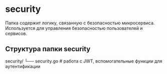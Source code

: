 # security

Папка содержит логику, связанную с безопасностью микросервиса.
Используется для управления безопасностью пользователей и сервисов.

## Структура папки security
security/
└── security.go        # работа с JWT, вспомогательные функции для аутентификации
